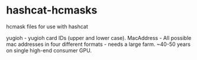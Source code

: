 # hashcat-hcmasks
hcmask files for use with hashcat

yugioh - yugioh card IDs (upper and lower case).
MacAddress - All possible mac addresses in four different formats - needs a large farm. ~40-50 years on single high-end consumer GPU.
